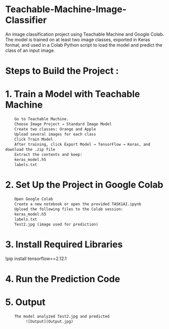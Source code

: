 # Teachable-Machine-Image-Classifier
An image classification project using Teachable Machine and Google Colab. 
The model is trained on at least two image classes, exported in Keras format, and used in a Colab Python script to load the model and predict the class of an input image.

# Steps to Build the Project :
# 1. Train a Model with Teachable Machine
		Go to Teachable Machine.
		Choose Image Project → Standard Image Model
		Create two classes: Orange and Apple
		Upload several images for each class
		Click Train Model
		After training, click Export Model → TensorFlow → Keras, and download the .zip file
		Extract the contents and keep:
		keras_model.h5
		labels.txt

# 2. Set Up the Project in Google Colab
		Open Google Colab
		Create a new notebook or open the provided TASK1AI.ipynb
		Upload the following files to the Colab session:
		keras_model.h5
		labels.txt
		Test2.jpg (image used for prediction)


# 3. Install Required Libraries
!pip install tensorflow==2.12.1

# 4. Run the Prediction Code

# 5. Output
		The model analyzed Test2.jpg and predicted 
             ![Output](Output.jpg)
